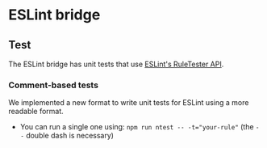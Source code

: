 
# ESLint bridge

## Test

The ESLint bridge has unit tests that use [ESLint's RuleTester API](https://eslint.org/docs/developer-guide/nodejs-api#ruletester).

### Comment-based tests

We implemented a new format to write unit tests for ESLint using a more readable format.

- You can run a single one using: `npm run ntest -- -t="your-rule"` (the `--` double dash is necessary)
